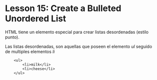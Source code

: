 # Lesson 15: Create a Bulleted Unordered List

HTML tiene un elemento especial para crear listas desordenadas (estilo punto).

Las listas desordenadas, son aquellas que poseen el elemento _ul_ seguido de multiples elementos _li_


~~~
    <ul>
        <li>milk</li>
        <li>cheese</li>
    </ul>
~~~

